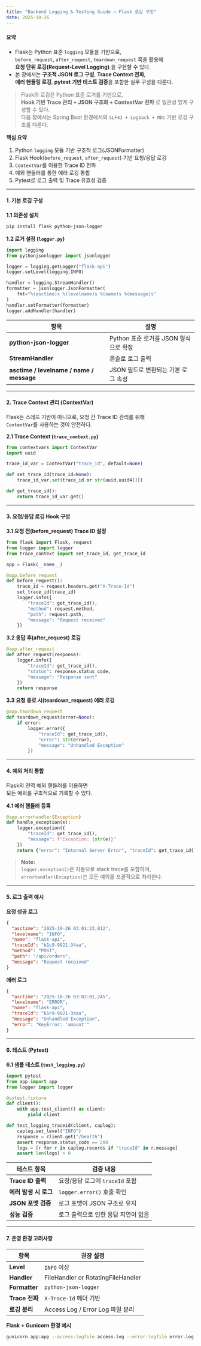 ```yaml
---
title: "Backend Logging & Testing Guide — Flask 로깅 구조"
date: 2025-10-26
---
```



#### 요약

- Flask는 Python 표준 `logging` 모듈을 기반으로,  
  `before_request`, `after_request`, `teardown_request` 훅을 활용해  
  **요청 단위 로깅(Request-Level Logging)** 을 구현할 수 있다.  
- 본 장에서는 **구조적 JSON 로그 구성**, **Trace Context 전파**,  
  **에러 핸들링 로깅**, **pytest 기반 테스트 검증**을 포함한 실무 구성을 다룬다.

> Flask의 로깅은 Python 표준 로거를 기반으로,  
> **Hook 기반 Trace 관리 + JSON 구조화 + ContextVar 전파** 로 일관성 있게 구성할 수 있다.  
> 다음 장에서는 Spring Boot 환경에서의 `SLF4J + Logback + MDC` 기반 로깅 구조를 다룬다.

**핵심 요약**
1. Python `logging` 모듈 기반 구조적 로그(JSONFormatter)  
2. Flask Hook(`before_request`, `after_request`) 기반 요청/응답 로깅  
3. `ContextVar`를 이용한 Trace ID 전파  
4. 예외 핸들러를 통한 에러 로깅 통합  
5. Pytest로 로그 출력 및 Trace 유효성 검증  

---


#### 1. 기본 로깅 구성

**1.1 의존성 설치**
```bash
pip install flask python-json-logger
```

**1.2 로거 설정 (`logger.py`)**

```python
import logging
from pythonjsonlogger import jsonlogger

logger = logging.getLogger("flask-api")
logger.setLevel(logging.INFO)

handler = logging.StreamHandler()
formatter = jsonlogger.JsonFormatter(
    fmt="%(asctime)s %(levelname)s %(name)s %(message)s"
)
handler.setFormatter(formatter)
logger.addHandler(handler)
```

| 항목 | 설명 |
|------|------|
| **python-json-logger** | Python 표준 로거를 JSON 형식으로 확장 |
| **StreamHandler** | 콘솔로 로그 출력 |
| **asctime / levelname / name / message** | JSON 필드로 변환되는 기본 로그 속성 |

---

#### 2. Trace Context 관리 (ContextVar)

Flask는 스레드 기반이 아니므로, 요청 간 Trace ID 관리를 위해  
`ContextVar`를 사용하는 것이 안전하다.

**2.1 Trace Context (`trace_context.py`)**

```python
from contextvars import ContextVar
import uuid

trace_id_var = ContextVar("trace_id", default=None)

def set_trace_id(trace_id=None):
    trace_id_var.set(trace_id or str(uuid.uuid4()))

def get_trace_id():
    return trace_id_var.get()
```

---

#### 3. 요청/응답 로깅 Hook 구성

**3.1 요청 전(before_request) Trace ID 설정**

```python
from flask import Flask, request
from logger import logger
from trace_context import set_trace_id, get_trace_id

app = Flask(__name__)

@app.before_request
def before_request():
    trace_id = request.headers.get("X-Trace-Id")
    set_trace_id(trace_id)
    logger.info({
        "traceId": get_trace_id(),
        "method": request.method,
        "path": request.path,
        "message": "Request received"
    })
```

**3.2 응답 후(after_request) 로깅**

```python
@app.after_request
def after_request(response):
    logger.info({
        "traceId": get_trace_id(),
        "status": response.status_code,
        "message": "Response sent"
    })
    return response
```

**3.3 요청 종료 시(teardown_request) 에러 로깅**

```python
@app.teardown_request
def teardown_request(error=None):
    if error:
        logger.error({
            "traceId": get_trace_id(),
            "error": str(error),
            "message": "Unhandled Exception"
        })
```

---

#### 4. 예외 처리 통합

Flask의 전역 예외 핸들러를 이용하면  
모든 예외를 구조적으로 기록할 수 있다.

**4.1 에러 핸들러 등록**

```python
@app.errorhandler(Exception)
def handle_exception(e):
    logger.exception({
        "traceId": get_trace_id(),
        "message": f"Exception: {str(e)}"
    })
    return {"error": "Internal Server Error", "traceId": get_trace_id()}, 500
```

> **Note:**  
> `logger.exception()`은 자동으로 stack trace를 포함하며,  
> `errorhandler(Exception)`는 모든 예외를 포괄적으로 처리한다.

---

#### 5. 로그 출력 예시

**요청 성공 로그**
```json
{
  "asctime": "2025-10-26 03:01:23,812",
  "levelname": "INFO",
  "name": "flask-api",
  "traceId": "b1c9-9921-34aa",
  "method": "POST",
  "path": "/api/orders",
  "message": "Request received"
}
```

**에러 로그**
```json
{
  "asctime": "2025-10-26 03:02:01,245",
  "levelname": "ERROR",
  "name": "flask-api",
  "traceId": "b1c9-9921-34aa",
  "message": "Unhandled Exception",
  "error": "KeyError: 'amount'"
}
```

---

#### 6. 테스트 (Pytest)

**6.1 샘플 테스트 (`test_logging.py`)**

```python
import pytest
from app import app
from logger import logger

@pytest.fixture
def client():
    with app.test_client() as client:
        yield client

def test_logging_traceid(client, caplog):
    caplog.set_level("INFO")
    response = client.get("/health")
    assert response.status_code == 200
    logs = [r for r in caplog.records if "traceId" in r.message]
    assert len(logs) > 0
```

| 테스트 항목 | 검증 내용 |
|--------------|------------|
| **Trace ID 출력** | 요청/응답 로그에 `traceId` 포함 |
| **에러 발생 시 로그** | `logger.error()` 호출 확인 |
| **JSON 포맷 검증** | 로그 포맷이 JSON 구조로 유지 |
| **성능 검증** | 로그 출력으로 인한 응답 지연이 없음 |

---

#### 7. 운영 환경 고려사항

| 항목 | 권장 설정 |
|------|------------|
| **Level** | `INFO` 이상 |
| **Handler** | FileHandler or RotatingFileHandler |
| **Formatter** | `python-json-logger` |
| **Trace 전파** | `X-Trace-Id` 헤더 기반 |
| **로깅 분리** | Access Log / Error Log 파일 분리 |

**Flask + Gunicorn 환경 예시**
```bash
gunicorn app:app --access-logfile access.log --error-logfile error.log
```
